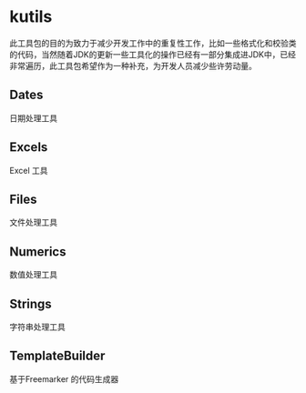 # kutils
 此工具包的目的为致力于减少开发工作中的重复性工作，比如一些格式化和校验类的代码，当然随着JDK的更新一些工具化的操作已经有一部分集成进JDK中，已经非常遍历，此工具包希望作为一种补充，为开发人员减少些许劳动量。
 ## Dates
 日期处理工具
 ## Excels
 Excel 工具
 ## Files
 文件处理工具
## Numerics
数值处理工具
## Strings
字符串处理工具
## TemplateBuilder
基于Freemarker 的代码生成器